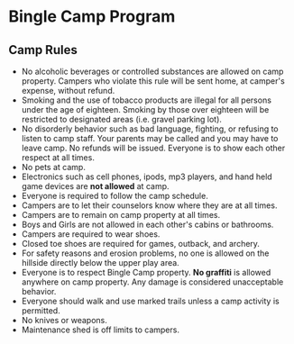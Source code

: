 # Bingle Camp Program
## Camp Rules
* No alcoholic beverages or controlled substances are allowed on camp property. Campers who violate this rule will be sent home, at camper's expense, without refund.
* Smoking and the use of tobacco products are illegal for all persons under the age of eighteen. Smoking by those over eighteen will be restricted to designated areas (i.e. gravel parking lot).
* No disorderly behavior such as bad language, fighting, or refusing to listen to camp staff. Your parents may be called and you may have to leave camp. No refunds will be issued. Everyone is to show each other respect at all times.
* No pets at camp.
* Electronics such as cell phones, ipods, mp3 players, and hand held game devices are **not allowed** at camp.
* Everyone is required to follow the camp schedule.
* Campers are to let their counselors know where they are at all times.
* Campers are to remain on camp property at all times.
* Boys and Girls are not allowed in each other's cabins or bathrooms.
* Campers are required to wear shoes.
* Closed toe shoes are required for games, outback, and archery.
* For safety reasons and erosion problems, no one is allowed on the hillside directly below the upper play area.
* Everyone is to respect Bingle Camp property. **No graffiti** is allowed anywhere on camp property. Any damage is considered unacceptable behavior.
* Everyone should walk and use marked trails unless a camp activity is permitted.
* No knives or weapons.
* Maintenance shed is off limits to campers. 
